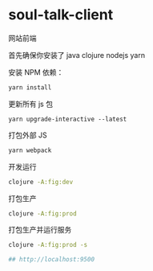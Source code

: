 # soul-talk-client

网站前端

首先确保你安装了 java clojure nodejs yarn 

安装 NPM 依赖：
```bash
yarn install
```

更新所有 js 包
```base
yarn upgrade-interactive --latest
```

打包外部 JS
```bash
yarn webpack
```

开发运行
```bash
clojure -A:fig:dev
```

打包生产
```bash
clojure -A:fig:prod
```

打包生产并运行服务
```bash
clojure -A:fig:prod -s

## http://localhost:9500
```

